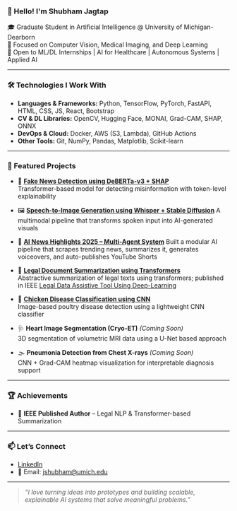 ### 👋 Hello! I'm Shubham Jagtap

🎓 Graduate Student in Artificial Intelligence @ University of Michigan-Dearborn  
🔬 Focused on Computer Vision, Medical Imaging, and Deep Learning  
🚀 Open to ML/DL Internships | AI for Healthcare | Autonomous Systems | Applied AI

---

### 🛠️ Technologies I Work With
- **Languages & Frameworks:** Python, TensorFlow, PyTorch, FastAPI, HTML, CSS, JS, React, Bootstrap  
- **CV & DL Libraries:** OpenCV, Hugging Face, MONAI, Grad-CAM, SHAP, ONNX  
- **DevOps & Cloud:** Docker, AWS (S3, Lambda), GitHub Actions  
- **Other Tools:** Git, NumPy, Pandas, Matplotlib, Scikit-learn

---

### 📌 Featured Projects
- 🧠 [**Fake News Detection using DeBERTa-v3 + SHAP**](https://github.com/shubham7254/Legal-Data-Assistive-Tool-Using-Deep-Learning)  
  Transformer-based model for detecting misinformation with token-level explainability  

- 🖼️ [**Speech-to-Image Generation using Whisper + Stable Diffusion**](https://github.com/shubham7254/Speech-to-Image-Generation)
  A multimodal pipeline that transforms spoken input into AI-generated visuals  

- 🤖 [**AI News Highlights 2025 – Multi-Agent System**](https://github.com/shubham7254/AI-News-Highlights-Multi-Agent-System)
  Built a modular AI pipeline that scrapes trending news, summarizes it, generates voiceovers, and auto-publishes YouTube Shorts  

- 📘 [**Legal Document Summarization using Transformers**](https://github.com/shubham7254/Legal-Data-Assistive-Tool-Using-Deep-Learning)  
  Abstractive summarization of legal texts using transformers; published in IEEE  [Legal Data Assistive Tool Using Deep-Learning](https://ieeexplore.ieee.org/document/10176784)

- 🐔 [**Chicken Disease Classification using CNN**](https://github.com/shubham7254/Chicken-Disease-Classification-)  
  Image-based poultry disease detection using a lightweight CNN classifier  

- 🩺 **Heart Image Segmentation (Cryo-ET)** *(Coming Soon)*  
  3D segmentation of volumetric MRI data using a U-Net based approach  

- 🌫️ **Pneumonia Detection from Chest X-rays** *(Coming Soon)*  
  CNN + Grad-CAM heatmap visualization for interpretable diagnosis support  

---

### 🏆 Achievements
- 📄 **IEEE Published Author** – Legal NLP & Transformer-based Summarization

---

### 📫 Let’s Connect
- [LinkedIn](https://www.linkedin.com/in/jshubham17/)
- 📧 Email: jshubham@umich.edu

---

> *“I love turning ideas into prototypes and building scalable, explainable AI systems that solve meaningful problems.”*
